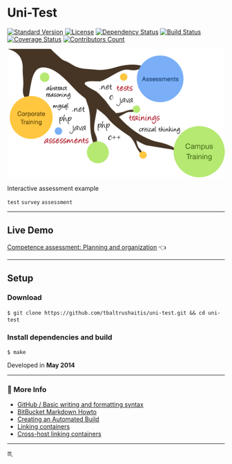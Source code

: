 # Uni-Test #

[![Standard Version](https://img.shields.io/badge/release-standard%20version-brightgreen.svg?style=plastic)](https://github.com/conventional-changelog/standard-version)
[![License](https://img.shields.io/badge/license-MIT-green.svg?style=flat)](https://github.com/tbaltrushaitis/uni-test/blob/master/LICENSE)
[![Dependency Status](https://david-dm.org/tbaltrushaitis/uni-test.svg?theme=shields.io)](https://david-dm.org/tbaltrushaitis/uni-test)
[![Build Status](https://img.shields.io/travis/tbaltrushaitis/uni-test/master.svg)](https://travis-ci.org/tbaltrushaitis/uni-test)
[![Coverage Status](http://img.shields.io/coveralls/tbaltrushaitis/uni-test/master.svg)](https://coveralls.io/r/tbaltrushaitis/uni-test)
[![Contributors Count](https://img.shields.io/github/contributors/tbaltrushaitis/uni-test.svg)](https://github.com/tbaltrushaitis/uni-test/graphs/contributors)

![Evaluation Logo](assets/img/banner-img.png)

Interactive assessment example

`test` `survey` `assessment`

---

## Live Demo ##

 [Competence assessment: Planning and organization](http://bit.ly/uni-test) :point_left:

---

## Setup ##

### Download ###

```shell
$ git clone https://github.com/tbaltrushaitis/uni-test.git && cd uni-test
```

### Install dependencies and build ###

```shell
$ make
```

Developed in **May 2014**

---

### :link: More Info ###

 - [GitHub / Basic writing and formatting syntax](https://help.github.com/articles/basic-writing-and-formatting-syntax/)
 - [BitBucket Markdown Howto](https://bitbucket.org/tutorials/markdowndemo)
 - [Creating an Automated Build](https://docs.docker.com/docker-hub/builds/)
 - [Linking containers](https://docs.docker.com/engine/userguide/networking/default_network/dockerlinks.md)
 - [Cross-host linking containers](https://docs.docker.com/engine/admin/ambassador_pattern_linking.md)

---

:scorpius:
